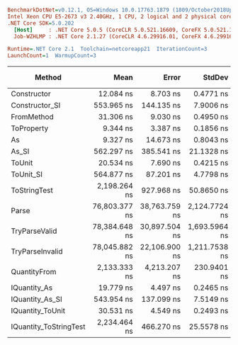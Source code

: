 ``` ini

BenchmarkDotNet=v0.12.1, OS=Windows 10.0.17763.1879 (1809/October2018Update/Redstone5)
Intel Xeon CPU E5-2673 v3 2.40GHz, 1 CPU, 2 logical and 2 physical cores
.NET Core SDK=5.0.202
  [Host]     : .NET Core 5.0.5 (CoreCLR 5.0.521.16609, CoreFX 5.0.521.16609), X64 RyuJIT
  Job-WZHLMP : .NET Core 2.1.27 (CoreCLR 4.6.29916.01, CoreFX 4.6.29916.03), X64 RyuJIT

Runtime=.NET Core 2.1  Toolchain=netcoreapp21  IterationCount=3  
LaunchCount=1  WarmupCount=3  

```
|                 Method |          Mean |         Error |        StdDev |  Gen 0 |  Gen 1 | Gen 2 | Allocated |
|----------------------- |--------------:|--------------:|--------------:|-------:|-------:|------:|----------:|
|            Constructor |     12.084 ns |      8.703 ns |     0.4771 ns |      - |      - |     - |         - |
|         Constructor_SI |    553.965 ns |    144.135 ns |     7.9006 ns | 0.0286 |      - |     - |     192 B |
|             FromMethod |     31.306 ns |      9.030 ns |     0.4950 ns |      - |      - |     - |         - |
|             ToProperty |      9.344 ns |      3.387 ns |     0.1856 ns |      - |      - |     - |         - |
|                     As |      9.327 ns |     14.673 ns |     0.8043 ns |      - |      - |     - |         - |
|                  As_SI |    562.297 ns |    385.541 ns |    21.1328 ns | 0.0286 |      - |     - |     192 B |
|                 ToUnit |     20.534 ns |      7.690 ns |     0.4215 ns |      - |      - |     - |         - |
|              ToUnit_SI |    564.877 ns |     87.201 ns |     4.7798 ns | 0.0286 |      - |     - |     192 B |
|           ToStringTest |  2,198.264 ns |    927.968 ns |    50.8650 ns | 0.1450 |      - |     - |     952 B |
|                  Parse | 76,803.377 ns | 38,763.759 ns | 2,124.7724 ns | 6.8359 | 0.2441 |     - |   44816 B |
|          TryParseValid | 78,384.648 ns | 30,897.504 ns | 1,693.5964 ns | 6.8359 | 0.2441 |     - |   44792 B |
|        TryParseInvalid | 78,045.882 ns | 22,106.900 ns | 1,211.7538 ns | 6.8359 | 0.2441 |     - |   44392 B |
|           QuantityFrom |  2,133.333 ns |  4,213.207 ns |   230.9401 ns |      - |      - |     - |      56 B |
|           IQuantity_As |     19.779 ns |      4.497 ns |     0.2465 ns | 0.0038 |      - |     - |      24 B |
|        IQuantity_As_SI |    543.954 ns |    137.099 ns |     7.5149 ns | 0.0286 |      - |     - |     192 B |
|       IQuantity_ToUnit |     30.531 ns |      4.549 ns |     0.2493 ns | 0.0088 |      - |     - |      56 B |
| IQuantity_ToStringTest |  2,234.464 ns |    466.270 ns |    25.5578 ns | 0.1450 |      - |     - |     952 B |
